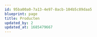 ```yaml
---
id: 95ba00a0-7a13-4e97-8acb-104b5c89daa5
blueprint: page
title: Producten
updated_by: 2
updated_at: 1685479667
---
```

